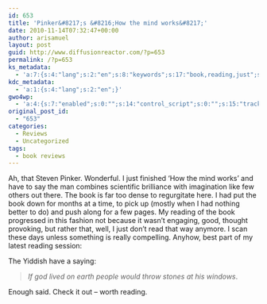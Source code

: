 ```yaml
---
id: 653
title: 'Pinker&#8217;s &#8216;How the mind works&#8217;'
date: 2010-11-14T07:32:47+00:00
author: arisamuel
layout: post
guid: http://www.diffusionreactor.com/?p=653
permalink: /?p=653
ks_metadata:
  - 'a:7:{s:4:"lang";s:2:"en";s:8:"keywords";s:17:"book,reading,just";s:19:"keywords_autoupdate";s:1:"1";s:11:"description";s:144:"book is far too dense to regurgitate here. I had put the book down for months at a time, to pick up (mostly when I had nothing better to do) and";s:22:"description_autoupdate";s:1:"1";s:5:"title";s:0:"";s:6:"robots";s:12:"index,follow";}'
kdc_metadata:
  - 'a:1:{s:4:"lang";s:2:"en";}'
gwo4wp:
  - 'a:4:{s:7:"enabled";s:0:"";s:14:"control_script";s:0:"";s:15:"tracking_script";s:0:"";s:17:"conversion_script";s:0:"";}'
original_post_id:
  - "653"
categories:
  - Reviews
  - Uncategorized
tags:
  - book reviews
---
```

Ah, that Steven Pinker. Wonderful. I just finished &#8216;How the mind works&#8217; and have to say the man combines scientific brilliance with imagination like few others out there. The book is far too dense to regurgitate here. I had put the book down for months at a time, to pick up (mostly when I had nothing better to do) and push along for a few pages. My reading of the book progressed in this fashion not because it wasn&#8217;t engaging, good, thought provoking, but rather that, well, I just don&#8217;t read that way anymore. I scan these days unless something is really compelling. Anyhow, best part of my latest reading session:

The Yiddish have a saying:

> _If god lived on earth people would throw stones at his windows_.

Enough said. Check it out &#8211; worth reading.